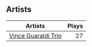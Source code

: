 ## Artists
Artists | Plays 
----- | -----: 
[Vince Guaraldi Trio](/artists/vince-guaraldi-trio-37943) | 27

